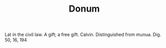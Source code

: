 ---
title: Donum
letter: D
permalink: "/definitions/bld-donum.html"
body: Lat in the civil law. A gift; a free gift. Calvin. Distinguished from munua.
  Dig. 50, 16, 194
published_at: '2018-07-07'
source: Black's Law Dictionary 2nd Ed (1910)
layout: post
---